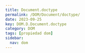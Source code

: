 ```yaml
---
title: Document.doctype
permalink: /DOM/Document/doctype/
date: 2023-09-25
key: DOM.D.Document.doctype
category: DOM
tags: [propiedad dom]
sidebar:
  nav: dom
---
```

